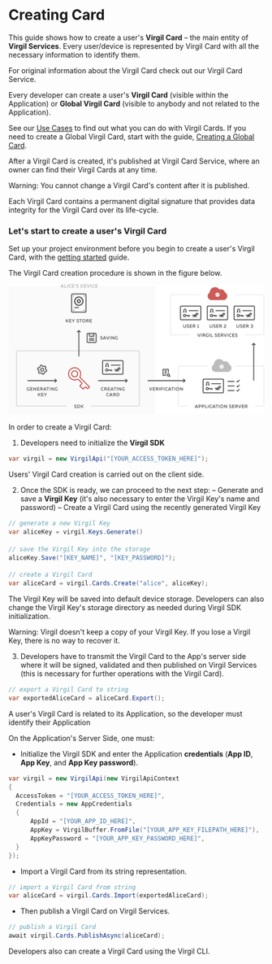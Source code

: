 # Creating Card

This guide shows how to create a user's **Virgil Card** – the main entity of **Virgil Services**. Every user/device is represented by Virgil Card with all the necessary information to identify them.

For original information about the Virgil Card check out our Virgil Card Service.

Every developer can create a user's **Virgil Card** (visible within the Application) or **Global Virgil Card** (visible to anybody and not related to the Application).

See our [Use Cases](/docs/get-started) to find out what you can do with Virgil Cards. If you need to create a Global Virgil Card, start with the guide, [Creating a Global Card](/docs/guides/virgil-card/creating-global-card.md).

After a Virgil Card is created, it's published at Virgil Card Service, where an owner can find their Virgil Cards at any time.

Warning: You cannot change a Virgil Card's content after it is published.

Each Virgil Card contains a  permanent digital signature that provides data integrity for the Virgil Card over its life-cycle.



### Let's start to create a user's Virgil Card

Set up your project environment before you begin to create a user's Virgil Card, with the [getting started](/docs/guides/configuration/client.md) guide.


The Virgil Card creation procedure is shown in the figure below.

![Virgil Card Generation](/docs/img/Card_introduct.png "Create Virgil Card")


In order to create a Virgil Card:

1. Developers need to initialize the **Virgil SDK**

  ```cs
  var virgil = new VirgilApi("[YOUR_ACCESS_TOKEN_HERE]");
  ```

Users' Virgil Card creation is carried out on the client side.

2. Once the SDK is ready, we can proceed to the next step:
  – Generate and save a **Virgil Key** (it's also necessary to enter the Virgil Key's name and password)
  – Create a Virgil Card using the recently generated Virgil Key


  ```cs
  // generate a new Virgil Key
  var aliceKey = virgil.Keys.Generate()

  // save the Virgil Key into the storage
  aliceKey.Save("[KEY_NAME]", "[KEY_PASSWORD]");

  // create a Virgil Card
  var aliceCard = virgil.Cards.Create("alice", aliceKey);
  ```

The Virgil Key will be saved into default device storage. Developers can also change the Virgil Key's storage directory as needed during Virgil SDK initialization.

Warning: Virgil doesn't keep a copy of your Virgil Key. If you lose a Virgil Key, there is no way to recover it.

3. Developers have to transmit the Virgil Card to the App's server side where it will be signed, validated and then published on Virgil Services (this is necessary for further operations with the Virgil Card).

```cs
// export a Virgil Card to string
var exportedAliceCard = aliceCard.Export();
```

A user's Virgil Card is related to its Application, so the developer must identify their Application

On the Application's Server Side, one must:

 - Initialize the Virgil SDK and enter the Application **credentials** (**App ID**, **App Key**, and **App Key password**).

 ```cs
 var virgil = new VirgilApi(new VirgilApiContext
 {
   AccessToken = "[YOUR_ACCESS_TOKEN_HERE]",
   Credentials = new AppCredentials
   {
       AppId = "[YOUR_APP_ID_HERE]",
       AppKey = VirgilBuffer.FromFile("[YOUR_APP_KEY_FILEPATH_HERE]"),
       AppKeyPassword = "[YOUR_APP_KEY_PASSWORD_HERE]",
   }
 });
 ```

-  Import a Virgil Card from its string representation.

```cs
// import a Virgil Card from string
var aliceCard = virgil.Cards.Import(exportedAliceCard);
```

-  Then publish a Virgil Card on Virgil Services.

```cs
// publish a Virgil Card
await virgil.Cards.PublishAsync(aliceCard);
```

Developers also can create a Virgil Card using the Virgil CLI.
